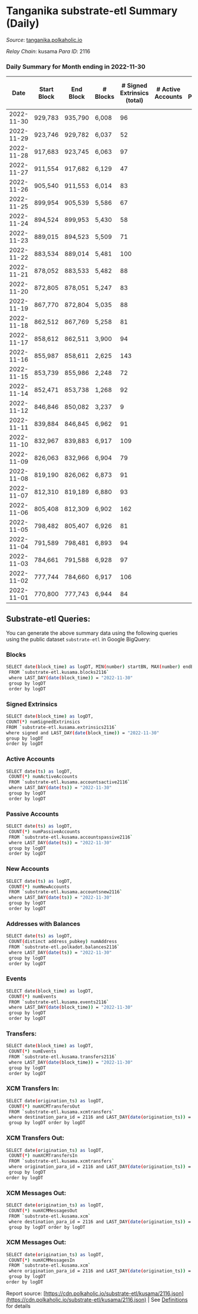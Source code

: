 # Tanganika substrate-etl Summary (Daily)

_Source_: [tanganika.polkaholic.io](https://tanganika.polkaholic.io)

*Relay Chain*: kusama
*Para ID*: 2116



### Daily Summary for Month ending in 2022-11-30


| Date | Start Block | End Block | # Blocks | # Signed Extrinsics (total) | # Active Accounts | # Passive | # New | # Addresses with Balances | # Events | # Transfers | # XCM Transfers In | # XCM Transfers Out | # XCM In | # XCM Out | Issues | 
| ---- | ----------- | --------- | -------- | --------------------------- | ----------------- | --------- | ----- | ------------------------- | -------- | ----------- | ------------------ | ------------------- | -------- | --------- | ------ |
| 2022-11-30 | 929,783 | 935,790 | 6,008 | 96 |  |  |  |  | 89,126 | 80  |   |   |  |  |  |
| 2022-11-29 | 923,746 | 929,782 | 6,037 | 52 |  |  |  |  | 89,243 | 46  |   |   |  |  |  |
| 2022-11-28 | 917,683 | 923,745 | 6,063 | 97 |  |  |  |  | 89,861 | 86  |   |   |  |  |  |
| 2022-11-27 | 911,554 | 917,682 | 6,129 | 47 |  |  |  |  | 90,605 | 40  |   |   |  |  |  |
| 2022-11-26 | 905,540 | 911,553 | 6,014 | 83 |  |  |  |  | 91,450 | 58  |   |   |  |  |  |
| 2022-11-25 | 899,954 | 905,539 | 5,586 | 67 |  |  |  |  | 87,781 | 57  |   |   |  |  |  |
| 2022-11-24 | 894,524 | 899,953 | 5,430 | 58 |  |  |  |  | 85,243 | 30  |   |   |  |  |  |
| 2022-11-23 | 889,015 | 894,523 | 5,509 | 71 |  |  |  |  | 85,716 | 54  |   |   |  |  |  |
| 2022-11-22 | 883,534 | 889,014 | 5,481 | 100 |  |  |  |  | 84,054 | 89  |   |   |  |  |  |
| 2022-11-21 | 878,052 | 883,533 | 5,482 | 88 |  |  |  |  | 83,861 | 72  |   |   |  |  |  |
| 2022-11-20 | 872,805 | 878,051 | 5,247 | 83 |  |  |  |  | 80,517 | 70  |   |   |  |  |  |
| 2022-11-19 | 867,770 | 872,804 | 5,035 | 88 |  |  |  |  | 76,754 | 49  |   |   |  |  |  |
| 2022-11-18 | 862,512 | 867,769 | 5,258 | 81 |  |  |  |  | 82,441 | 34  |   |   |  |  |  |
| 2022-11-17 | 858,612 | 862,511 | 3,900 | 94 |  |  |  |  | 66,780 | 22  |   |   |  |  |  |
| 2022-11-16 | 855,987 | 858,611 | 2,625 | 143 |  |  |  |  | 54,937 | 75  |   |   |  |  |  |
| 2022-11-15 | 853,739 | 855,986 | 2,248 | 72 |  |  |  |  | 50,279 | 19  |   |   |  |  |  |
| 2022-11-14 | 852,471 | 853,738 | 1,268 | 92 |  |  |  |  | 21,637 | 47  |   |   |  |  |  |
| 2022-11-12 | 846,846 | 850,082 | 3,237 | 9 |  |  |  |  | 43,934 | 9  |   |   |  |  |  |
| 2022-11-11 | 839,884 | 846,845 | 6,962 | 91 |  |  |  |  | 96,468 | 83  |   |   |  |  |  |
| 2022-11-10 | 832,967 | 839,883 | 6,917 | 109 |  |  |  |  | 96,005 | 94  |   |   |  |  |  |
| 2022-11-09 | 826,063 | 832,966 | 6,904 | 79 |  |  |  |  | 95,352 | 69  |   |   |  |  |  |
| 2022-11-08 | 819,190 | 826,062 | 6,873 | 91 |  |  |  |  | 94,512 | 67  |   |   |  |  |  |
| 2022-11-07 | 812,310 | 819,189 | 6,880 | 93 |  |  |  |  | 94,315 | 72  |   |   |  |  |  |
| 2022-11-06 | 805,408 | 812,309 | 6,902 | 162 |  |  |  |  | 95,165 | 145  |   |   |  |  |  |
| 2022-11-05 | 798,482 | 805,407 | 6,926 | 81 |  |  |  |  | 94,929 | 76  |   |   |  |  |  |
| 2022-11-04 | 791,589 | 798,481 | 6,893 | 94 |  |  |  |  | 94,584 | 80  |   |   |  |  |  |
| 2022-11-03 | 784,661 | 791,588 | 6,928 | 97 |  |  |  | 3,057 | 95,034 | 93  |   |   |  |  |  |
| 2022-11-02 | 777,744 | 784,660 | 6,917 | 106 |  |  |  |  | 95,925 | 83  |   |   |  |  |  |
| 2022-11-01 | 770,800 | 777,743 | 6,944 | 84 |  |  |  | 3,041 | 96,026 | 79  |   |   |  |  |  |

## Substrate-etl Queries:
You can generate the above summary data using the following queries using the public dataset `substrate-etl` in Google BigQuery:

### Blocks
```bash
SELECT date(block_time) as logDT, MIN(number) startBN, MAX(number) endBN, COUNT(*) numBlocks 
 FROM `substrate-etl.kusama.blocks2116`  
 where LAST_DAY(date(block_time)) = "2022-11-30" 
 group by logDT 
 order by logDT
```

### Signed Extrinsics
```bash
SELECT date(block_time) as logDT, 
COUNT(*) numSignedExtrinsics 
FROM `substrate-etl.kusama.extrinsics2116`  
where signed and LAST_DAY(date(block_time)) = "2022-11-30" 
group by logDT 
order by logDT
```

### Active Accounts
```bash
SELECT date(ts) as logDT, 
 COUNT(*) numActiveAccounts 
 FROM `substrate-etl.kusama.accountsactive2116` 
 where LAST_DAY(date(ts)) = "2022-11-30" 
 group by logDT 
 order by logDT
```

### Passive Accounts
```bash
SELECT date(ts) as logDT, 
 COUNT(*) numPassiveAccounts 
 FROM `substrate-etl.kusama.accountspassive2116` 
 where LAST_DAY(date(ts)) = "2022-11-30" 
 group by logDT 
 order by logDT
```

### New Accounts
```bash
SELECT date(ts) as logDT, 
 COUNT(*) numNewAccounts 
 FROM `substrate-etl.kusama.accountsnew2116` 
 where LAST_DAY(date(ts)) = "2022-11-30" 
 group by logDT
 order by logDT
```

### Addresses with Balances
```bash
SELECT date(ts) as logDT,
 COUNT(distinct address_pubkey) numAddress 
 FROM `substrate-etl.polkadot.balances2116` 
 where LAST_DAY(date(ts)) = "2022-11-30" 
 group by logDT 
 order by logDT
```

### Events
```bash
SELECT date(block_time) as logDT, 
 COUNT(*) numEvents 
 FROM `substrate-etl.kusama.events2116` 
 where LAST_DAY(date(block_time)) = "2022-11-30" 
 group by logDT 
 order by logDT
```

### Transfers:
```bash
SELECT date(block_time) as logDT, 
 COUNT(*) numEvents 
 FROM `substrate-etl.kusama.transfers2116` 
 where LAST_DAY(date(block_time)) = "2022-11-30" 
 group by logDT 
 order by logDT
```

### XCM Transfers In:
```bash
SELECT date(origination_ts) as logDT, 
 COUNT(*) numXCMTransfersOut 
 FROM `substrate-etl.kusama.xcmtransfers` 
 where destination_para_id = 2116 and LAST_DAY(date(origination_ts)) = "2022-11-30" 
 group by logDT order by logDT
```

### XCM Transfers Out:
```bash
SELECT date(origination_ts) as logDT, 
 COUNT(*) numXCMTransfersIn 
 FROM `substrate-etl.kusama.xcmtransfers` 
 where origination_para_id = 2116 and LAST_DAY(date(origination_ts)) = "2022-11-30" 
 group by logDT 
order by logDT
```

### XCM Messages Out:
```bash
SELECT date(origination_ts) as logDT, 
 COUNT(*) numXCMMessagesOut 
 FROM `substrate-etl.kusama.xcm` 
 where destination_para_id = 2116 and LAST_DAY(date(origination_ts)) = "2022-11-30" 
 group by logDT order by logDT
```

### XCM Messages Out:
```bash
SELECT date(origination_ts) as logDT, 
 COUNT(*) numXCMMessagesIn 
 FROM `substrate-etl.kusama.xcm` 
 where origination_para_id = 2116 and LAST_DAY(date(origination_ts)) = "2022-11-30" 
 group by logDT 
order by logDT
```


Report source: [https://cdn.polkaholic.io/substrate-etl/kusama/2116.json](https://cdn.polkaholic.io/substrate-etl/kusama/2116.json) | See [Definitions](/DEFINITIONS.md) for details
